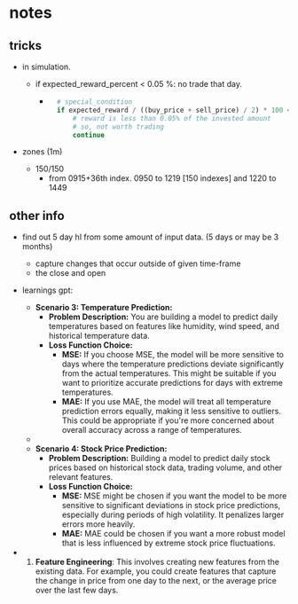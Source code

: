 # notes

## tricks

- in simulation.
  - if expected_reward_percent < 0.05 %:
        no trade that day.

    - ```python
        # special_condition
        if expected_reward / ((buy_price + sell_price) / 2) * 100 < 0.05:
            # reward is less than 0.05% of the invested amount
            # so, not worth trading
            continue
      ```

- zones (1m)
  - 150/150
    - from 0915+36th index. 0950 to 1219 [150 indexes] and 1220 to 1449

## other info

- find out 5 day hl from some amount of input data. (5 days or may be 3 months)
  - capture changes that occur outside of given time-frame
  - the close and open

- learnings gpt:
  - **Scenario 3: Temperature Prediction:**
    - **Problem Description:** You are building a model to predict daily temperatures based on features like humidity, wind speed, and historical temperature data.
    - **Loss Function Choice:**
      - **MSE:** If you choose MSE, the model will be more sensitive to days where the temperature predictions deviate significantly from the actual temperatures. This might be suitable if you want to prioritize accurate predictions for days with extreme temperatures.
      - **MAE:** If you use MAE, the model will treat all temperature prediction errors equally, making it less sensitive to outliers. This could be appropriate if you're more concerned about overall accuracy across a range of temperatures.
  -
  - **Scenario 4: Stock Price Prediction:**
    - **Problem Description:** Building a model to predict daily stock prices based on historical stock data, trading volume, and other relevant features.
    - **Loss Function Choice:**
      - **MSE:** MSE might be chosen if you want the model to be more sensitive to significant deviations in stock price predictions, especially during periods of high volatility. It penalizes larger errors more heavily.
      - **MAE:** MAE could be chosen if you want a more robust model that is less influenced by extreme stock price fluctuations.

- 1. **Feature Engineering**: This involves creating new features from the existing data. For example, you could create features that capture the change in price from one day to the next, or the average price over the last few days.

